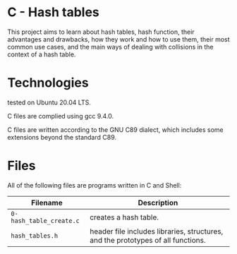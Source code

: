 # C - Hash tables

This project aims to learn about hash tables, hash function, their advantages and drawbacks, how they work and how to use them, their most common use cases, and the main ways of dealing with collisions in the context of a hash table.

# Technologies

tested on Ubuntu 20.04 LTS.

C files are complied using gcc 9.4.0.

C files are written according to the GNU C89 dialect, which includes some extensions beyond the standard C89.

# Files

All of the following files are programs written in C and Shell:

| Filename                | Description
| ----------------------- | --------------------------------------------------------------------------------------------------- 
| `0-hash_table_create.c` | creates a hash table.
| `hash_tables.h`         | header file includes libraries, structures, and the prototypes of all functions.

